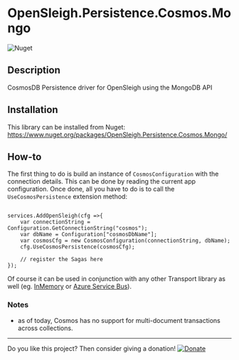 # OpenSleigh.Persistence.Cosmos.Mongo
![Nuget](https://img.shields.io/nuget/v/OpenSleigh.Persistence.Cosmos.Mongo?style=plastic)

## Description
CosmosDB Persistence driver for OpenSleigh using the MongoDB API

## Installation
This library can be installed from Nuget: https://www.nuget.org/packages/OpenSleigh.Persistence.Cosmos.Mongo/

## How-to
The first thing to do is build an instance of `CosmosConfiguration` with the connection details. This can be done by reading the current app configuration. Once done, all you have to do is to call the `UseCosmosPersistence` extension method:
```

services.AddOpenSleigh(cfg =>{ 
    var connectionString = Configuration.GetConnectionString("cosmos");
    var dbName = Configuration["cosmosDbName"];
    var cosmosCfg = new CosmosConfiguration(connectionString, dbName);
    cfg.UseCosmosPersistence(cosmosCfg);
    
    // register the Sagas here
});
```

Of course it can be used in conjunction with any other Transport library as well (eg. [InMemory](https://www.nuget.org/packages/OpenSleigh.Persistence.InMemory/) or [Azure Service Bus](https://www.nuget.org/packages/OpenSleigh.Transport.AzureServiceBus/)).

### Notes
- as of today, Cosmos has no support for multi-document transactions across collections.

---

Do you like this project? Then consider giving a donation! [![Donate](https://img.shields.io/badge/Donate-PayPal-green.svg)](https://www.paypal.com/donate?business=9F94U4GWN7YS6&currency_code=CAD&item_name=OpenSleigh)